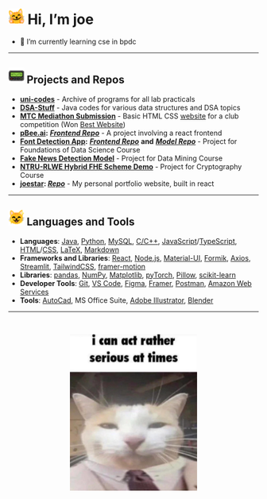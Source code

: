<h1>
    <img
        src="https://raw.githubusercontent.com/joejo-joestar/joestar/5c0d47baa1b1bc02dace9f882fd2d6ba92e0e0db/src/assets/pixhi.png"
        alt="o7"
        width="32"
    />
    Hi, I’m joe
</h1>
<!--- (joe mama) --->

- 🌱 I’m currently learning cse in bpdc

---

<h2>
    <img
        src="https://raw.githubusercontent.com/joejo-joestar/joestar/8ad250ff86a6254c58bb2072f0dc163b48b1d5b5/src/assets/pixcontact.png"
        alt="projects"
        width="32"
    />
    Projects and Repos
</h2>

- [**uni-codes**](https://github.com/joejo-joestar/uni-codes) - Archive of programs for all lab practicals
- [**DSA-Stuff**](https://github.com/joejo-joestar/DSA-Stuff) - Java codes for various data structures and DSA topics
- [**MTC Mediathon Submission**](https://github.com/SreenikethanI/Mediathon2024-Logitik) - Basic HTML CSS [website](https://sreenikethani.github.io/Mediathon2024-Logitik/) for a club competition (Won [Best Website](https://www.linkedin.com/posts/microsoft-tech-club_microsofttechclub-photography-webdev-activity-7241003189209055232-g2q4))
- **[pBee.ai](https://peebee.vercel.app/):** [***Frontend Repo***](https://github.com/joejo-joestar/pBee.ai-frontend) - A project involving a react frontend
- **[Font Detection App](https://fontdetector.streamlit.app/):** [***Frontend Repo***](https://github.com/joejo-joestar/Font-Detection-App) **and** [***Model Repo***](https://github.com/SreenikethanI/Font-Detection-Model) - Project for Foundations of Data Science Course
- [**Fake News Detection Model**](https://github.com/joejo-joestar/FakeNews-Detection-Model) - Project for Data Mining Course
- [**NTRU-RLWE Hybrid FHE Scheme Demo**](https://github.com/joejo-joestar/NTRU-RLWE-Hybrid-Scheme) - Project for Cryptography Course
- **[joestar](https://joestar.vercel.app/): [*Repo*](https://github.com/joejo-joestar/joestar)** - My personal portfolio website, built in react

---

<h2>
    <img
        src="https://raw.githubusercontent.com/joejo-joestar/joestar/8ad250ff86a6254c58bb2072f0dc163b48b1d5b5/src/assets/pixnow.png"
        alt="languages"
        width="32"
    />
    Languages and Tools
</h2>

- **Languages**: [Java](https://www.adobe.com/in/products/illustrator.html), [Python](https://www.python.org), [MySQL](https://www.mysql.com/), [C/C++](https://www.cprogramming.com/), [JavaScript](https://developer.mozilla.org/en-US/docs/Web/JavaScript)/[TypeScript](https://www.typescriptlang.org/), [HTML](https://developer.mozilla.org/en-US/docs/Web/HTML)/[CSS](https://developer.mozilla.org/en-US/docs/Web/CSS), [LaTeX](https://www.latex-project.org/), [Markdown](https://daringfireball.net/projects/markdown/)
- **Frameworks and Libraries**: [React](https://reactjs.org/), [Node.js](https://nodejs.org/en), [Material-UI](https://mui.com/material-ui/), [Formik](https://formik.org/), [Axios](https://axios-http.com/), [Streamlit](https://streamlit.io/), [TailwindCSS](https://tailwindcss.com/), [framer-motion](https://motion.dev/docs/framer)
- **Libraries**: [pandas](https://pandas.pydata.org/), [NumPy](https://numpy.org/), [Matplotlib](https://matplotlib.org/), [pyTorch](https://pytorch.org/), [Pillow](https://pillow.readthedocs.io/en/stable/), [scikit-learn](https://scikit-learn.org/stable/)
- **Developer Tools**: [Git](https://git-scm.com/), [VS Code](https://code.visualstudio.com/), [Figma](https://www.figma.com/), [Framer](https://www.framer.com/), [Postman](https://postman.com), [Amazon Web Services](https://aws.amazon.com)
- **Tools**: [AutoCad](https://www.autodesk.com/ae/products/autocad/overview), MS Office Suite, [Adobe Illustrator](https://www.adobe.com/in/products/illustrator.html), [Blender](https://www.blender.org/)

---

<br>

<p align="center">
    <img src="./assets/serious%20and%20professional.png" alt="Very Serious and Professional" title="Very Serious and Professional" width="256">
</p>

<!---
joejo-joestar/joejo-joestar is a ✨ special ✨ repository because its `README.md` (this file) appears on your GitHub profile.
You can click the Preview link to take a look at your changes.
> "[weli welo weli](https://youtu.be/QxYpiBlHr1w) 
> 🍄
> 😺
> 
>                 - alan walked

--->
